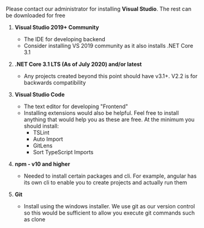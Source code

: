 Please contact our administrator for installing **Visual Studio**. The rest can be downloaded for free

1. **Visual Studio 2019+ Community**
    - The IDE for developing backend
    - Consider installing VS 2019 community as it also installs .NET Core 3.1

1. **.NET Core 3.1 LTS (As of July 2020) and/or latest**
    - Any projects created beyond this point should have v3.1+. V2.2 is for backwards compatibility


1. **Visual Studio Code**
    - The text editor for developing "Frontend"
    - Installing extensions would also be helpful. Feel free to install anything that would help you as these are free. At the minimum you should install:
        - TSLint
        - Auto Import
        - GitLens
        - Sort TypeScript Imports

1. **npm - v10 and higher**
    - Needed to install certain packages and cli. For example, angular has its own cli to enable you to create projects and actually run them

1. **Git**
    - Install using the windows installer. We use git as our version control so this would be sufficient to allow you execute git commands such as clone
